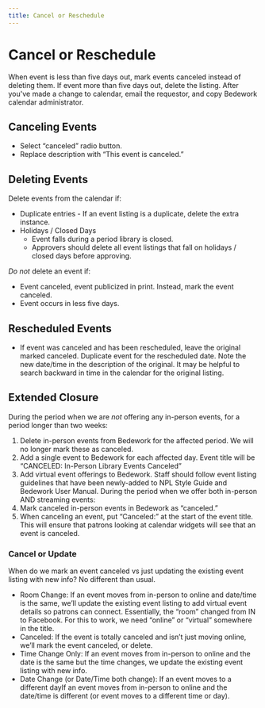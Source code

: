 ```yaml
---
title: Cancel or Reschedule
---
```


# Cancel or Reschedule

When event is less than five days out, mark events canceled instead of deleting them. If event more than five days out, delete the listing. After you've made a change to calendar, email the requestor, and copy Bedework calendar administrator.

## Canceling Events

- Select “canceled” radio button.
- Replace description with “This event is canceled.”

## Deleting Events

Delete events from the calendar if:

- Duplicate entries - If an event listing is a duplicate, delete the extra instance.
- Holidays / Closed Days
  - Event falls during a period library is closed.
  - Approvers should delete all event listings that fall on holidays / closed days before approving.

_Do not_ delete an event if:

- Event canceled, event publicized in print. Instead, mark the event canceled.
- Event occurs in less five days.

## Rescheduled Events

- If event was canceled and has been rescheduled, leave the original marked canceled. Duplicate event for the rescheduled date. Note the new date/time in the description of the original. It may be helpful to search backward in time in the calendar for the original listing.

## Extended Closure

During the period when we are _not_ offering any in-person events, for a period longer than two weeks:

1. Delete in-person events from Bedework for the affected period. We will no longer mark these as canceled.
1. Add a single event to Bedework for each affected day. Event title will be “CANCELED: In-Person Library Events Canceled”
1. Add virtual event offerings to Bedework. Staff should follow event listing guidelines that have been newly-added to NPL Style Guide and Bedework User Manual.
During the period when we offer both in-person AND streaming events:
1. Mark canceled in-person events in Bedework as “canceled.”
1. When canceling an event, put “Canceled:” at the start of the event title. This will ensure that patrons looking at calendar widgets will see that an event is canceled.

### Cancel or Update

When do we mark an event canceled vs just updating the existing event listing with new info? No different than usual.

- Room Change: If an event moves from in-person to online and date/time is the same, we’ll update the existing event listing to add virtual event details so patrons can connect. Essentially, the “room” changed from IN to Facebook. For this to work, we need “online” or “virtual” somewhere in the title.
- Canceled: If the event is totally canceled and isn’t just moving online, we’ll mark the event canceled, or delete.
- Time Change Only: If an event moves from in-person to online and the date is the same but the time changes, we update the existing event listing with new info.
- Date Change (or Date/Time both change): If an event moves to a different dayIf an event moves from in-person to online and the date/time is different (or event moves to a different time or day).
